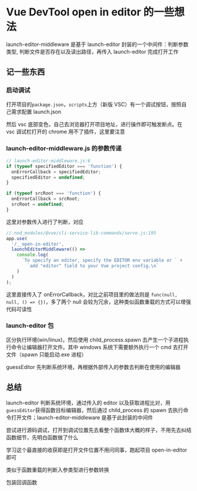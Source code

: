 # Vue DevTool open in editor 的一些想法

launch-editor-middleware 是基于 launch-editor 封装的一个中间件：判断参数类型, 判断文件是否存在以及读出路径，再传入 launch-editor 完成打开工作

## 记一些东西

### 启动调试

打开项目的`package.json`，`scripts`上方（新版 VSC）有一个调试按钮，按照自己需求配置 launch.json

然后 vsc 底部变色，自己去浏览器打开项目地址，进行操作即可触发断点。在 vsc 调试栏打开的 chrome 用不了插件，这里要注意

### launch-editor-middleware.js 的参数传递

```js
// launch-editor-middleware.js:6
if (typeof specifiedEditor === 'function') {
  onErrorCallback = specifiedEditor;
  specifiedEditor = undefined;
}

if (typeof srcRoot === 'function') {
  onErrorCallback = srcRoot;
  srcRoot = undefined;
}
```

这里对参数传入进行了判断，对应

```js
// nod_modules/@vue/cli-service-lib-commands/serve.js:195
app.use(
  '/__open-in-editor',
  launchEditorMiddleware(() =>
    console.log(
      `To specify an editor, specify the EDITOR env variable or ` +
        `add "editor" field to your Vue project config.\n`
    )
  )
);
```

这里直接传入了 onErrorCallback，对比之前项目里的做法则是 `func(null, null, () => {})`，多了两个 null 会较为冗余，这种类似函数重载的方式可以增强代码可读性

### launch-editor 包

区分执行环境(win/linux)，然后使用 child_process.spawn 去产生一个子进程执行命令让编辑器打开文件。其中 windows 系统下需要额外执行一个 cmd 去打开文件（spawn 只能启动.exe 进程）

guessEditor 先判断系统环境，再根据外部传入的参数去判断在使用的编辑器

## 总结

launch-editor 判断系统环境，通过传入的 editor 以及获取进程比对，用`guessEditor`获得函数目标编辑器，然后通过 child_process 的 spawn 去执行命令打开文件；launch-editor-middleware 是基于此封装的中间件

尝试进行源码调试，打开到调试位置先去看整个函数体大概的样子，不用先去纠结函数细节，先明白函数做了什么

学习这个最直接的收获即是打开文件位置不用问同事，跑起项目 open-in-editor 即可

类似于函数重载的判断入参类型进行参数转换

包装回调函数
